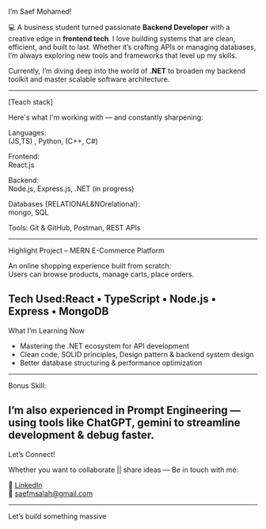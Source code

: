  I’m Saef Mohamed!

💻 A business student turned passionate **Backend Developer** with a creative edge in **frontend tech**. I love building systems that are clean, efficient, and built to last. Whether it’s crafting APIs or managing databases, I’m always exploring new tools and frameworks that level up my skills.

Currently, I’m diving deep into the world of **.NET** to broaden my backend toolkit and master scalable software architecture.

---

[Teach stack]

Here's what I'm working with — and constantly sharpening:

Languages:  
(JS,TS) , Python, (C++, C#)

Frontend:  
React.js

Backend:  
Node.js, Express.js, .NET (in progress)

Databases {RELATIONAL&NOrelational}:  
mongo, SQL

Tools: 
Git & GitHub, Postman, REST APIs

---

Highlight Project – MERN E-Commerce Platform

An online shopping experience built from scratch:  
Users can browse products, manage carts, place orders.

Tech Used:React • TypeScript • Node.js • Express • MongoDB  
---

What I’m Learning Now

- Mastering the .NET ecosystem for API development  
- Clean code, SOLID principles, Design pattern & backend system design  
- Better database structuring & performance optimization  

---

Bonus Skill:

I’m also experienced in **Prompt Engineering** — using tools like **ChatGPT, gemini** to streamline development & debug faster.
---

Let’s Connect!

Whether you want to collaborate || share ideas — Be in touch with me:

🔗 [LinkedIn](https://www.linkedin.com/in/saef-mohamed-1968a62a4)  
📧 saefmsalah@gmail.com

---

Let’s build something massive 
